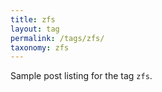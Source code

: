 ```yaml
---
title: zfs
layout: tag
permalink: /tags/zfs/
taxonomy: zfs
---
```


Sample post listing for the tag `zfs`.

